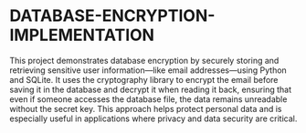 # DATABASE-ENCRYPTION-IMPLEMENTATION
This project demonstrates database encryption by securely storing and retrieving sensitive user information—like email addresses—using Python and SQLite. It uses the cryptography library to encrypt the email before saving it in the database and decrypt it when reading it back, ensuring that even if someone accesses the database file, the data remains unreadable without the secret key. This approach helps protect personal data and is especially useful in applications where privacy and data security are critical.
